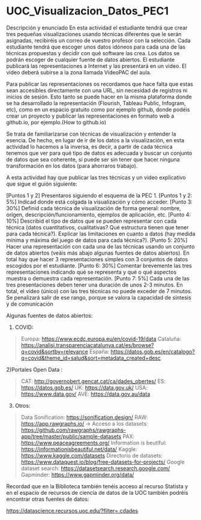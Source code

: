 # UOC_Visualizacion_Datos_PEC1

Descripción y enunciado
En esta actividad el estudiante  tendrá que crear tres pequeñas visualizaciones usando técnicas diferentes que le serán asignadas, recibiréis un correo de vuestro profesor con la selección. Cada estudiante tendrá que escoger unos datos idóneos para cada una de las técnicas propuestas y decidir con qué software las crea. Los datos se podrán escoger de cualquier fuente de datos abiertos. El estudiante publicará las representaciones a Internet y las presentará en un video. El video deberá subirse a la zona llamada VideoPAC del aula.

Para publicar las representaciones os recordamos que hace falta que estas sean accesibles directamente con una URL, sin necesidad de registros ni inicios de sesión. Esto tanto se puede hacer en la misma plataforma donde se ha desarrollado la representación (Flourish, Tableau Public, Infogram, etc), como en un espacio gratuito como por ejemplo github, donde podéis crear un proyecto y publicar las representaciones en formato web a github.io, por ejemplo.(How to github.io)

Se trata de familiarizarse con técnicas de visualización y entender la esencia. De hecho, en lugar de ir de los datos a la visualización, en esta actividad lo hacemos a la inversa, es decir, a partir de cada técnica tenemos que ver para qué tipo de datos es adecuada y buscar un conjunto de datos que sea coherente, si puede ser sin tener que hacer ninguna transformación en los datos (para ahorraros trabajo).

A esta actividad hay que publicar las tres técnicas y un video explicativo que sigue el guión siguiente:

[Puntos 1 y 2] Presentaros siguiendo el esquema de la PEC 1.
[Puntos 1 y 2: 5%] Indicad donde está colgada la visualización y cómo  acceder.
[Punto 3: 30%] Definid cada técnica de visualización de forma general: nombre, origen, descripción/funcionamiento, ejemplos de aplicación, etc.
[Punto 4: 10%] Describid el tipo de datos que se pueden representar con cada técnica (datos cuantitativos, cualitativas? Qué estructura tienen que tener para cada técnica?). Explicar las limitaciones en cuanto a datos (hay medida mínima y máxima del juego de datos para cada técnica?).
[Punto 5: 20%] Hacer una representación con cada una de las técnicas usando un conjunto de datos abiertos (veáis más abajo algunas fuentes de datos abiertos). En total hay que hacer 3 representaciones simples con 3 conjuntos de datos escogidos por el estudiante.
[Punto 6: 30%] Comentar brevemente las tres representaciones indicando qué se representa y qué o qué aspectos muestra o demuestra cada representación. 
[Punto 7: 5%] Cada una de las tres presentaciones deben tener una duración de unos 2-3 minutos. En total, el vídeo (único) con las tres técnicas no puede exceder de 7 minutos. Se penalizará salir de ese rango, porque se valora la capacidad de síntesis y de comunicación

Algunas fuentes de datos abiertos:

1) COVID:
> Europa: https://www.ecdc.europa.eu/en/covid-19/data
> Cataluña: https://analisi.transparenciacatalunya.cat/es/browse?q=covid&sortby=relevance
> España: https://datos.gob.es/en/catalogo?q=covid&theme_id=salud&sort=metadata_created+desc

2)Portales Open Data :
> CAT: http://governobert.gencat.cat/ca/dades_obertes/
> ES: https://datos.gob.es/
> UK: https://data.gov.uk/
> USA: https://www.data.gov/
> AVE: https://data.gov.au/data

3) Otros:
> Data Sonification: https://sonification.design/
> RAW: https://app.rawgraphs.io/ -> Acceso a los datasets: https://github.com/rawgraphs/rawgraphs-app/tree/master/public/sample-datasets
> PAX: https://www.peaceagreements.org/
> Information is beutiful: https://informationisbeautiful.net/data/
> Kaggle: https://www.kaggle.com/datasets
> Directorio de datasets: https://www.dataquest.io/blog/free-datasets-for-projects/
> Google dataset search: https://datasetsearch.research.google.com/
> Gapminder: https://www.gapminder.org/data/

Recordad que en la  Biblioteca también tenéis acceso al recurso Statista y en el espacio de recursos de ciencia de datos de la UOC también podréis encontrar otras fuentes de datos:

https://datascience.recursos.uoc.edu/?filter=.cdades 

